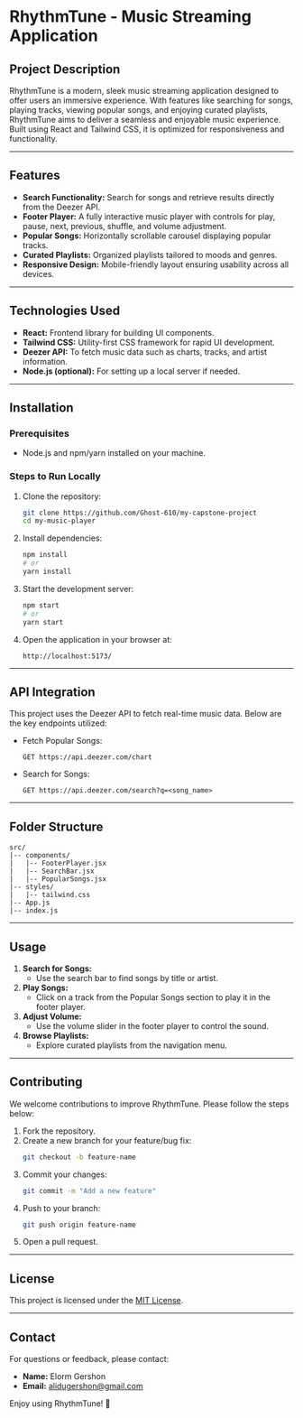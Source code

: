 # RhythmTune - Music Streaming Application

## Project Description
RhythmTune is a modern, sleek music streaming application designed to offer users an immersive experience. With features like searching for songs, playing tracks, viewing popular songs, and enjoying curated playlists, RhythmTune aims to deliver a seamless and enjoyable music experience. Built using React and Tailwind CSS, it is optimized for responsiveness and functionality.

---

## Features
- **Search Functionality:** Search for songs and retrieve results directly from the Deezer API.
- **Footer Player:** A fully interactive music player with controls for play, pause, next, previous, shuffle, and volume adjustment.
- **Popular Songs:** Horizontally scrollable carousel displaying popular tracks.
- **Curated Playlists:** Organized playlists tailored to moods and genres.
- **Responsive Design:** Mobile-friendly layout ensuring usability across all devices.

---

## Technologies Used
- **React:** Frontend library for building UI components.
- **Tailwind CSS:** Utility-first CSS framework for rapid UI development.
- **Deezer API:** To fetch music data such as charts, tracks, and artist information.
- **Node.js (optional):** For setting up a local server if needed.

---

## Installation
### Prerequisites
- Node.js and npm/yarn installed on your machine.

### Steps to Run Locally
1. Clone the repository:
   ```bash
   git clone https://github.com/Ghost-610/my-capstone-project
   cd my-music-player
   ```

2. Install dependencies:
   ```bash
   npm install
   # or
   yarn install
   ```

3. Start the development server:
   ```bash
   npm start
   # or
   yarn start
   ```

4. Open the application in your browser at:
   ```
   http://localhost:5173/
   ```

---

## API Integration
This project uses the Deezer API to fetch real-time music data. Below are the key endpoints utilized:
- Fetch Popular Songs:
  ```
  GET https://api.deezer.com/chart
  ```
- Search for Songs:
  ```
  GET https://api.deezer.com/search?q=<song_name>
  ```

---

## Folder Structure
```
src/
|-- components/
|   |-- FooterPlayer.jsx
|   |-- SearchBar.jsx
|   |-- PopularSongs.jsx
|-- styles/
|   |-- tailwind.css
|-- App.js
|-- index.js
```

---

## Usage
1. **Search for Songs:**
   - Use the search bar to find songs by title or artist.
2. **Play Songs:**
   - Click on a track from the Popular Songs section to play it in the footer player.
3. **Adjust Volume:**
   - Use the volume slider in the footer player to control the sound.
4. **Browse Playlists:**
   - Explore curated playlists from the navigation menu.

---

## Contributing
We welcome contributions to improve RhythmTune. Please follow the steps below:
1. Fork the repository.
2. Create a new branch for your feature/bug fix:
   ```bash
   git checkout -b feature-name
   ```
3. Commit your changes:
   ```bash
   git commit -m "Add a new feature"
   ```
4. Push to your branch:
   ```bash
   git push origin feature-name
   ```
5. Open a pull request.

---

## License
This project is licensed under the [MIT License](LICENSE).

---

## Contact
For questions or feedback, please contact:
- **Name:** Elorm Gershon
- **Email:** alidugershon@gmail.com


Enjoy using RhythmTune! 🎵

